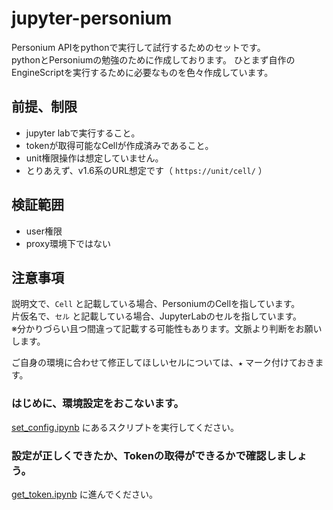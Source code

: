 # jupyter-personium
Personium APIをpythonで実行して試行するためのセットです。  
pythonとPersoniumの勉強のために作成しております。
ひとまず自作のEngineScriptを実行するために必要なものを色々作成しています。

## 前提、制限
* jupyter labで実行すること。
* tokenが取得可能なCellが作成済みであること。
* unit権限操作は想定していません。
* とりあえず、v1.6系のURL想定です（ `https://unit/cell/` ）

## 検証範囲
* user権限
* proxy環境下ではない

## 注意事項
説明文で、`Cell` と記載している場合、PersoniumのCellを指しています。  
片仮名で、`セル` と記載している場合、JupyterLabのセルを指しています。  
※分かりづらい且つ間違って記載する可能性もあります。文脈より判断をお願いします。

ご自身の環境に合わせて修正してほしいセルについては、`★` マーク付けておきます。

### はじめに、環境設定をおこないます。
[set_config.ipynb](set_config.ipynb) にあるスクリプトを実行してください。

### 設定が正しくできたか、Tokenの取得ができるかで確認しましょう。  
[get_token.ipynb](get_token.ipynb) に進んでください。